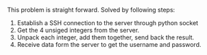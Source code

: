 This problem is straight forward. Solved by following steps:
1. Establish a SSH connection to the server through python socket
2. Get the 4 unsiged integers from the server.
3. Unpack each integer, add them together, send back the result.
4. Receive data form the server to get the username and password.